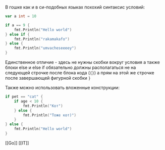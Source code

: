 
В гошке как и в си-подобных языках похохий синтаксис условий:
```go
var a int = 10

if a == 9 {
	fmt.Println("Hello world")
} else if {
	fmt.Println("rakamakafo")
} else {
	fmt.Println("umvacheseeeey")
}
```

Единственное отличие - здесь не нужны скобки вокруг условия а также блоки else и else if обязательно должны располагаться не на следующей строчке после блока кода (`{}`) а прям на этой же строчке после завершающей фигурной скобки `}`

Также можно использовать вложенные конструкции:

```go
if pet == "cat" {
	if age < 10 {
		fmt.Println("Кот")
	} else {
		fmt.Println("Тоже кот)")
	}
} else {
	fmt.Println("Hello world")
}
```

[[Go]] [[IT]]